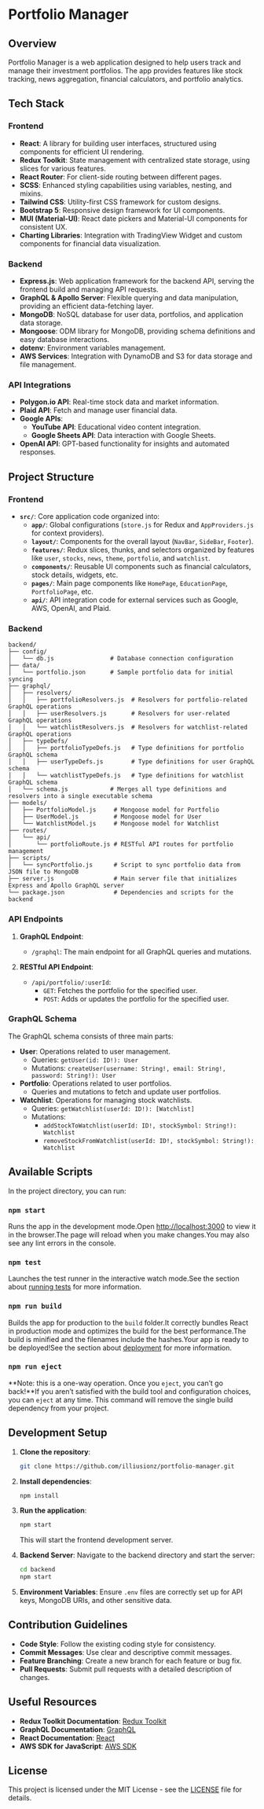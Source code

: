 
# Portfolio Manager

## Overview
Portfolio Manager is a web application designed to help users track and manage their investment portfolios. The app provides features like stock tracking, news aggregation, financial calculators, and portfolio analytics.

## Tech Stack

### Frontend
- **React**: A library for building user interfaces, structured using components for efficient UI rendering.
- **Redux Toolkit**: State management with centralized state storage, using slices for various features.
- **React Router**: For client-side routing between different pages.
- **SCSS**: Enhanced styling capabilities using variables, nesting, and mixins.
- **Tailwind CSS**: Utility-first CSS framework for custom designs.
- **Bootstrap 5**: Responsive design framework for UI components.
- **MUI (Material-UI)**: React date pickers and Material-UI components for consistent UX.
- **Charting Libraries**: Integration with TradingView Widget and custom components for financial data visualization.

### Backend
- **Express.js**: Web application framework for the backend API, serving the frontend build and managing API requests.
- **GraphQL & Apollo Server**: Flexible querying and data manipulation, providing an efficient data-fetching layer.
- **MongoDB**: NoSQL database for user data, portfolios, and application data storage.
- **Mongoose**: ODM library for MongoDB, providing schema definitions and easy database interactions.
- **dotenv**: Environment variables management.
- **AWS Services**: Integration with DynamoDB and S3 for data storage and file management.

### API Integrations
- **Polygon.io API**: Real-time stock data and market information.
- **Plaid API**: Fetch and manage user financial data.
- **Google APIs**:
  - **YouTube API**: Educational video content integration.
  - **Google Sheets API**: Data interaction with Google Sheets.
- **OpenAI API**: GPT-based functionality for insights and automated responses.

## Project Structure

### Frontend
- **`src/`**: Core application code organized into:
  - **`app/`**: Global configurations (`store.js` for Redux and `AppProviders.js` for context providers).
  - **`layout/`**: Components for the overall layout (`NavBar`, `SideBar`, `Footer`).
  - **`features/`**: Redux slices, thunks, and selectors organized by features like `user`, `stocks`, `news`, `theme`, `portfolio`, and `watchlist`.
  - **`components/`**: Reusable UI components such as financial calculators, stock details, widgets, etc.
  - **`pages/`**: Main page components like `HomePage`, `EducationPage`, `PortfolioPage`, etc.
  - **`api/`**: API integration code for external services such as Google, AWS, OpenAI, and Plaid.

### Backend
```
backend/
├── config/
│   └── db.js                # Database connection configuration
├── data/
│   └── portfolio.json       # Sample portfolio data for initial syncing
├── graphql/
│   ├── resolvers/
│   │   ├── portfolioResolvers.js  # Resolvers for portfolio-related GraphQL operations
│   │   ├── userResolvers.js       # Resolvers for user-related GraphQL operations
│   │   └── watchlistResolvers.js  # Resolvers for watchlist-related GraphQL operations
│   ├── typeDefs/
│   │   ├── portfolioTypeDefs.js   # Type definitions for portfolio GraphQL schema
│   │   ├── userTypeDefs.js        # Type definitions for user GraphQL schema
│   │   └── watchlistTypeDefs.js   # Type definitions for watchlist GraphQL schema
│   └── schema.js            # Merges all type definitions and resolvers into a single executable schema
├── models/
│   ├── PortfolioModel.js     # Mongoose model for Portfolio
│   ├── UserModel.js          # Mongoose model for User
│   └── WatchlistModel.js     # Mongoose model for Watchlist
├── routes/
│   └── api/
│       └── portfolioRoute.js # RESTful API routes for portfolio management
├── scripts/
│   └── syncPortfolio.js      # Script to sync portfolio data from JSON file to MongoDB
├── server.js                 # Main server file that initializes Express and Apollo GraphQL server
└── package.json              # Dependencies and scripts for the backend
```

### API Endpoints

1. **GraphQL Endpoint**:
   - `/graphql`: The main endpoint for all GraphQL queries and mutations.
   
2. **RESTful API Endpoint**:
   - `/api/portfolio/:userId`: 
     - `GET`: Fetches the portfolio for the specified user.
     - `POST`: Adds or updates the portfolio for the specified user.

### GraphQL Schema

The GraphQL schema consists of three main parts:
- **User**: Operations related to user management.
  - Queries: `getUser(id: ID!): User`
  - Mutations: `createUser(username: String!, email: String!, password: String!): User`
- **Portfolio**: Operations related to user portfolios.
  - Queries and mutations to fetch and update user portfolios.
- **Watchlist**: Operations for managing stock watchlists.
  - Queries: `getWatchlist(userId: ID!): [Watchlist]`
  - Mutations: 
    - `addStockToWatchlist(userId: ID!, stockSymbol: String!): Watchlist`
    - `removeStockFromWatchlist(userId: ID!, stockSymbol: String!): Watchlist`

## Available Scripts

In the project directory, you can run:

### `npm start`
Runs the app in the development mode.Open [http://localhost:3000](http://localhost:3000) to view it in the browser.The page will reload when you make changes.You may also see any lint errors in the console.

### `npm test`
Launches the test runner in the interactive watch mode.See the section about [running tests](https://facebook.github.io/create-react-app/docs/running-tests) for more information.

### `npm run build`
Builds the app for production to the `build` folder.It correctly bundles React in production mode and optimizes the build for the best performance.The build is minified and the filenames include the hashes.Your app is ready to be deployed!See the section about [deployment](https://facebook.github.io/create-react-app/docs/deployment) for more information.

### `npm run eject`
**Note: this is a one-way operation. Once you `eject`, you can’t go back!**If you aren’t satisfied with the build tool and configuration choices, you can `eject` at any time. This command will remove the single build dependency from your project.

## Development Setup
1. **Clone the repository**:
   ```bash
   git clone https://github.com/illiusionz/portfolio-manager.git
   ```
2. **Install dependencies**:
   ```bash
   npm install
   ```
3. **Run the application**:
   ```bash
   npm start
   ```
   This will start the frontend development server.

4. **Backend Server**: Navigate to the backend directory and start the server:
   ```bash
   cd backend
   npm start
   ```
5. **Environment Variables**: Ensure `.env` files are correctly set up for API keys, MongoDB URIs, and other sensitive data.

## Contribution Guidelines
- **Code Style**: Follow the existing coding style for consistency.
- **Commit Messages**: Use clear and descriptive commit messages.
- **Feature Branching**: Create a new branch for each feature or bug fix.
- **Pull Requests**: Submit pull requests with a detailed description of changes.

## Useful Resources
- **Redux Toolkit Documentation**: [Redux Toolkit](https://redux-toolkit.js.org/)
- **GraphQL Documentation**: [GraphQL](https://graphql.org/learn/)
- **React Documentation**: [React](https://reactjs.org/)
- **AWS SDK for JavaScript**: [AWS SDK](https://docs.aws.amazon.com/sdk-for-javascript/)

## License
This project is licensed under the MIT License - see the [LICENSE](LICENSE) file for details.

